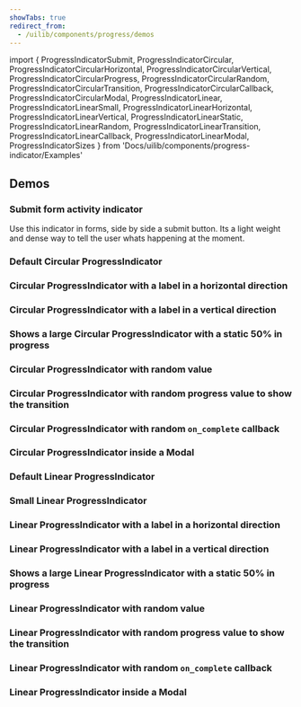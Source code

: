 ```yaml
---
showTabs: true
redirect_from:
  - /uilib/components/progress/demos
---
```


import {
ProgressIndicatorSubmit,
ProgressIndicatorCircular,
ProgressIndicatorCircularHorizontal,
ProgressIndicatorCircularVertical,
ProgressIndicatorCircularProgress,
ProgressIndicatorCircularRandom,
ProgressIndicatorCircularTransition,
ProgressIndicatorCircularCallback,
ProgressIndicatorCircularModal,
ProgressIndicatorLinear,
ProgressIndicatorLinearSmall,
ProgressIndicatorLinearHorizontal,
ProgressIndicatorLinearVertical,
ProgressIndicatorLinearStatic,
ProgressIndicatorLinearRandom,
ProgressIndicatorLinearTransition,
ProgressIndicatorLinearCallback,
ProgressIndicatorLinearModal,
ProgressIndicatorSizes
} from 'Docs/uilib/components/progress-indicator/Examples'

## Demos

### Submit form activity indicator

Use this indicator in forms, side by side a submit button. Its a light weight and dense way to tell the user whats happening at the moment.

<ProgressIndicatorSubmit />

### Default Circular ProgressIndicator

<ProgressIndicatorCircular />

### Circular ProgressIndicator with a label in a horizontal direction

<ProgressIndicatorCircularHorizontal />

### Circular ProgressIndicator with a label in a vertical direction

<ProgressIndicatorCircularVertical />

### Shows a large Circular ProgressIndicator with a static 50% in progress

<ProgressIndicatorCircularProgress />

### Circular ProgressIndicator with random value

<ProgressIndicatorCircularRandom />

### Circular ProgressIndicator with random progress value to show the transition

<ProgressIndicatorCircularTransition />

### Circular ProgressIndicator with random `on_complete` callback

<ProgressIndicatorCircularCallback />

### Circular ProgressIndicator inside a Modal

<ProgressIndicatorCircularModal />

### Default Linear ProgressIndicator

<ProgressIndicatorLinear />

### Small Linear ProgressIndicator

<ProgressIndicatorLinearSmall />

### Linear ProgressIndicator with a label in a horizontal direction

<ProgressIndicatorLinearHorizontal />

### Linear ProgressIndicator with a label in a vertical direction

<ProgressIndicatorLinearVertical />

### Shows a large Linear ProgressIndicator with a static 50% in progress

<ProgressIndicatorLinearStatic />

### Linear ProgressIndicator with random value

<ProgressIndicatorLinearRandom />

### Linear ProgressIndicator with random progress value to show the transition

<ProgressIndicatorLinearTransition />

### Linear ProgressIndicator with random `on_complete` callback

<ProgressIndicatorLinearCallback />

### Linear ProgressIndicator inside a Modal

<ProgressIndicatorLinearModal />

<ProgressIndicatorSizes />
